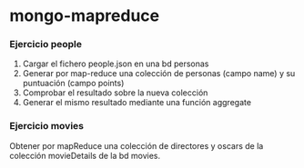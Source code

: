 # mongo-mapreduce

### Ejercicio __people__

1.  Cargar el fichero people.json en una bd personas
2. Generar por map-reduce una colección de personas (campo name) y su puntuación (campo points)
3. Comprobar el resultado sobre la nueva colección
4. Generar el mismo resultado mediante una función aggregate

### Ejercicio __movies__

Obtener por mapReduce una colección de directores y oscars de la colección movieDetails de la bd movies.

